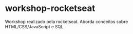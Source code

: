 # workshop-rocketseat
Workshop realizado pela rocketseat. Aborda conceitos sobre HTML/CSS/JavaScript e SQL. 
